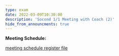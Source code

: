 ```yaml
---
type: exam
date: 2022-03-09T10:30:00
description: 'Socond 1/1 Meeting with Coach (2)'
hide_from_announcments: true
---
```


**Meeting Schedule:**

[meeting schedule register file](https://docs.google.com/spreadsheets/d/1m_tjLnElQ1pfBFgYUA1MTtg1XB4C8hPlRjn251LAEEE/edit?usp=sharing)
